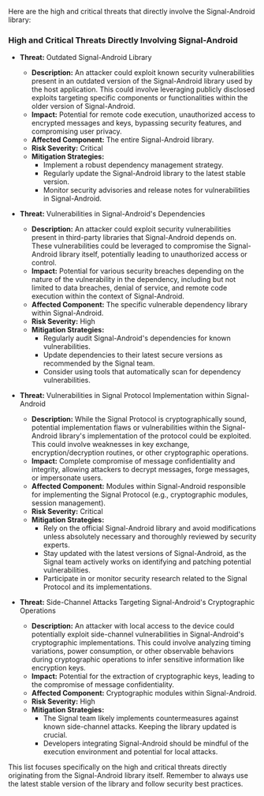 Here are the high and critical threats that directly involve the Signal-Android library:

### High and Critical Threats Directly Involving Signal-Android

* **Threat:** Outdated Signal-Android Library
    * **Description:** An attacker could exploit known security vulnerabilities present in an outdated version of the Signal-Android library used by the host application. This could involve leveraging publicly disclosed exploits targeting specific components or functionalities within the older version of Signal-Android.
    * **Impact:**  Potential for remote code execution, unauthorized access to encrypted messages and keys, bypassing security features, and compromising user privacy.
    * **Affected Component:** The entire Signal-Android library.
    * **Risk Severity:** Critical
    * **Mitigation Strategies:**
        * Implement a robust dependency management strategy.
        * Regularly update the Signal-Android library to the latest stable version.
        * Monitor security advisories and release notes for vulnerabilities in Signal-Android.

* **Threat:** Vulnerabilities in Signal-Android's Dependencies
    * **Description:** An attacker could exploit security vulnerabilities present in third-party libraries that Signal-Android depends on. These vulnerabilities could be leveraged to compromise the Signal-Android library itself, potentially leading to unauthorized access or control.
    * **Impact:** Potential for various security breaches depending on the nature of the vulnerability in the dependency, including but not limited to data breaches, denial of service, and remote code execution within the context of Signal-Android.
    * **Affected Component:** The specific vulnerable dependency library within Signal-Android.
    * **Risk Severity:** High
    * **Mitigation Strategies:**
        * Regularly audit Signal-Android's dependencies for known vulnerabilities.
        * Update dependencies to their latest secure versions as recommended by the Signal team.
        * Consider using tools that automatically scan for dependency vulnerabilities.

* **Threat:** Vulnerabilities in Signal Protocol Implementation within Signal-Android
    * **Description:** While the Signal Protocol is cryptographically sound, potential implementation flaws or vulnerabilities within the Signal-Android library's implementation of the protocol could be exploited. This could involve weaknesses in key exchange, encryption/decryption routines, or other cryptographic operations.
    * **Impact:**  Complete compromise of message confidentiality and integrity, allowing attackers to decrypt messages, forge messages, or impersonate users.
    * **Affected Component:** Modules within Signal-Android responsible for implementing the Signal Protocol (e.g., cryptographic modules, session management).
    * **Risk Severity:** Critical
    * **Mitigation Strategies:**
        * Rely on the official Signal-Android library and avoid modifications unless absolutely necessary and thoroughly reviewed by security experts.
        * Stay updated with the latest versions of Signal-Android, as the Signal team actively works on identifying and patching potential vulnerabilities.
        * Participate in or monitor security research related to the Signal Protocol and its implementations.

* **Threat:** Side-Channel Attacks Targeting Signal-Android's Cryptographic Operations
    * **Description:** An attacker with local access to the device could potentially exploit side-channel vulnerabilities in Signal-Android's cryptographic implementations. This could involve analyzing timing variations, power consumption, or other observable behaviors during cryptographic operations to infer sensitive information like encryption keys.
    * **Impact:**  Potential for the extraction of cryptographic keys, leading to the compromise of message confidentiality.
    * **Affected Component:** Cryptographic modules within Signal-Android.
    * **Risk Severity:** High
    * **Mitigation Strategies:**
        * The Signal team likely implements countermeasures against known side-channel attacks. Keeping the library updated is crucial.
        * Developers integrating Signal-Android should be mindful of the execution environment and potential for local attacks.

This list focuses specifically on the high and critical threats directly originating from the Signal-Android library itself. Remember to always use the latest stable version of the library and follow security best practices.